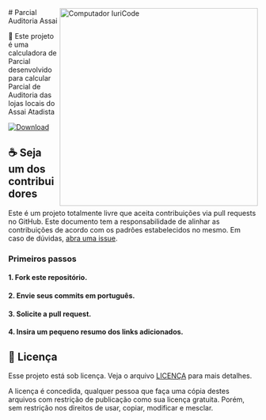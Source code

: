 
<img src="https://raw.githubusercontent.com/MicaelliMedeiros/micaellimedeiros/master/image/computer-illustration.png" min-width="400px" max-width="400px" width="400px" align="right" alt="Computador IuriCode">
# Parcial Auditoria Assai

🚀 Este projeto é uma calculadora de Parcial desenvolvido para calcular Parcial de Auditoria das lojas locais do Assai Atadista

[![Download](https://img.shields.io/badge/Download%20-%23323330.svg?&style=for-the-badge&logo=perfil&logoColor=black&color=F745B5)](https://github.com/Igor-pf/Parcial-Assai/raw/main/Instalador%20Parcial%20Auditoria.exe)


## ☕ Seja um dos contribuidores


Este é um projeto totalmente livre que aceita contribuições via pull requests no GitHub. Este documento tem a responsabilidade de alinhar as contribuições de acordo com os padrões estabelecidos no mesmo. Em caso de dúvidas, [abra uma issue](https://github.com/Igor-pf/Parcial-Assai/issues/new).

### Primeiros passos
#### 1. Fork este repositório.
#### 2. Envie seus commits em português.
#### 3. Solicite a pull request.
#### 4. Insira um pequeno resumo dos links adicionados.




## 🍜 Licença

Esse projeto está sob licença. Veja o arquivo [LICENÇA](https://github.com/Igor-pf/Parcial-Assai/blob/main/LICENSE) para mais detalhes.

A licença é concedida, qualquer pessoa que faça uma cópia destes arquivos com restrição de publicação como sua licença gratuita. Porém, sem restrição nos direitos de usar, copiar, modificar e mesclar.